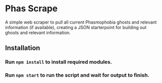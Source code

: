 # Phas Scrape

A simple web scraper to pull all current Phasmophobia ghosts and relevant information (if available), creating a JSON starterpoint for building out ghosts and relevant information.

## Installation

### Run `npm install` to install required modules.

### Run `npm start` to run the script and wait for output to finish.

